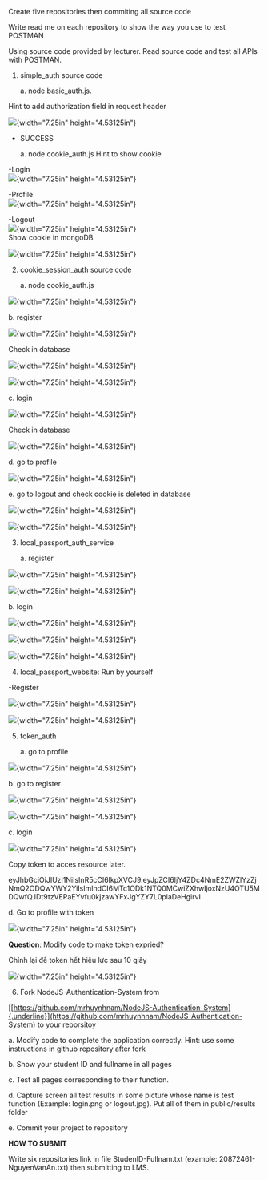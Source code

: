 Create five repositories then commiting all source code

Write read me on each repository to show the way you use to test POSTMAN

Using source code provided by lecturer. Read source code and test all
APIs with POSTMAN.

1.  simple_auth source code

    a.  node basic_auth.js.

Hint to add authorization field in request header

![](./images/media/image1.png){width="7.25in" height="4.53125in"}

- SUCCESS

  a.  node cookie_auth.js Hint to show cookie

-Login\
![](./images/media/image2.png){width="7.25in" height="4.53125in"}

-Profile\
![](./images/media/image3.png){width="7.25in" height="4.53125in"}

-Logout\
![](./images/media/image4.png){width="7.25in" height="4.53125in"}\
Show cookie in mongoDB

![](./images/media/image5.png){width="7.25in" height="4.53125in"}

2.  cookie_session_auth source code

    a.  node cookie_auth.js

![](./images/media/image6.png){width="7.25in" height="4.53125in"}

b.  register

![](./images/media/image7.png){width="7.25in" height="4.53125in"}

Check in database

![](./images/media/image8.png){width="7.25in" height="4.53125in"}

![](./images/media/image9.png){width="7.25in" height="4.53125in"}

c.  login

![](./images/media/image10.png){width="7.25in" height="4.53125in"}

Check in database

![](./images/media/image11.png){width="7.25in" height="4.53125in"}

d.  go to profile

![](./images/media/image12.png){width="7.25in" height="4.53125in"}

e.  go to logout and check cookie is deleted in database

![](./images/media/image13.png){width="7.25in" height="4.53125in"}

![](./images/media/image14.png){width="7.25in" height="4.53125in"}

3.  local_passport_auth_service

    a.  register

![](./images/media/image15.png){width="7.25in" height="4.53125in"}

![](./images/media/image16.png){width="7.25in" height="4.53125in"}

b.  login

![](./images/media/image17.png){width="7.25in" height="4.53125in"}

![](./images/media/image18.png){width="7.25in" height="4.53125in"}

![](./images/media/image19.png){width="7.25in" height="4.53125in"}

4.  local_passport_website: Run by yourself

-Register

![](./images/media/image20.png){width="7.25in" height="4.53125in"}

![](./images/media/image21.png){width="7.25in" height="4.53125in"}

5.  token_auth

    a.  go to profile

![](./images/media/image22.png){width="7.25in" height="4.53125in"}

b.  go to register

![](./images/media/image23.png){width="7.25in" height="4.53125in"}

![](./images/media/image24.png){width="7.25in" height="4.53125in"}

c.  login

![](./images/media/image25.png){width="7.25in" height="4.53125in"}

Copy token to acces resource later.

eyJhbGciOiJIUzI1NiIsInR5cCI6IkpXVCJ9.eyJpZCI6IjY4ZDc4NmE2ZWZlYzZjNmQ2ODQwYWY2YiIsImlhdCI6MTc1ODk1NTQ0MCwiZXhwIjoxNzU4OTU5MDQwfQ.IDt9tzVEPaEYvfu0kjzawYFxJgYZY7L0plaDeHgirvI

d.  Go to profile with token

![](./images/media/image26.png){width="7.25in" height="4.53125in"}

**Question**: Modify code to make token expried?

Chỉnh lại để token hết hiệu lực sau 10 giây

![](./images/media/image27.png){width="7.25in" height="4.53125in"}

6.  Fork NodeJS-Authentication-System from

[[https://github.com/mrhuynhnam/NodeJS-Authentication-System]{.underline}](https://github.com/mrhuynhnam/NodeJS-Authentication-System)
to your reporsitoy

a.  Modify code to complete the application correctly. Hint: use some
    instructions in github repository after fork

b.  Show your student ID and fullname in all pages

c.  Test all pages corresponding to their function.

d.  Capture screen all test results in some picture whose name is test
    function (Example: login.png or logout.jpg). Put all of them in
    public/results folder

e.  Commit your project to repository

**HOW TO SUBMIT**

Write six repositories link in file StudenID-Fullnam.txt (example:
20872461- NguyenVanAn.txt) then submitting to LMS.
